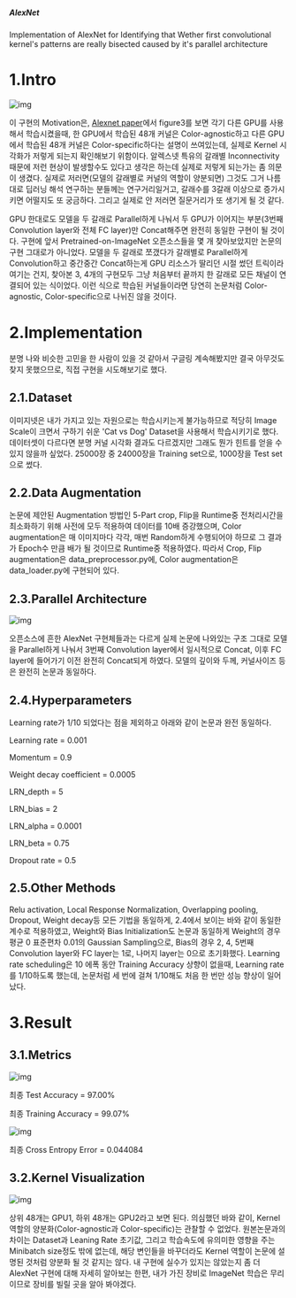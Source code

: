 ##### AlexNet
Implementation of AlexNet for Identifying that Wether first convolutional kernel's patterns are really bisected caused by it's parallel architecture

# 1.Intro
![img](./images/img.jpg)



이 구현의 Motivation은, [Alexnet paper](https://papers.nips.cc/paper/4824-imagenet-classification-with-deep-convolutional-neural-networks.pdf)에서 figure3를 보면 각기 다른 GPU를 사용해서 학습시켰을때, 한 GPU에서 학습된 48개 커널은 Color-agnostic하고 다른 GPU에서 학습된 48개 커널은 Color-specific하다는 설명이 쓰여있는데, 실제로 Kernel 시각화가 저렇게 되는지 확인해보기 위함이다. 알렉스넷 특유의 갈래별 Inconnectivity 때문에 저런 현상이 발생할수도 있다고 생각은 하는데 실제로 저렇게 되는가는 좀 의문이 생겼다. 실제로 저러면(모델의 갈래별로 커널의 역할이 양분되면) 그것도 그거 나름대로 딥러닝 해석 연구하는 분들께는 연구거리일거고, 갈래수를 3갈래 이상으로 증가시키면 어떨지도 또 궁금하다. 그리고 실제로 안 저러면 질문거리가 또 생기게 될 것 같다.


GPU 한대로도 모델을 두 갈래로 Parallel하게 나눠서 두 GPU가 이어지는 부분(3번째 Convolution layer와 전체 FC layer)만 Concat해주면 완전히 동일한 구현이 될 것이다. 
구현에 앞서 Pretrained-on-ImageNet 오픈소스들을 몇 개 찾아보았지만 논문의 구현 그대로가 아니었다. 모델을 두 갈래로 쪼갰다가 갈래별로 Parallel하게 Convolution하고 중간중간 Concat하는게 GPU 리소스가 딸리던 시절 썼던 트릭이라 여기는 건지, 찾아본 3, 4개의 구현모두 그냥 처음부터 끝까지 한 갈래로 모든 채널이 연결되어 있는 식이었다. 이런 식으로 학습된 커널들이라면 당연히 논문처럼 Color-agnostic, Color-specific으로 나뉘진 않을 것이다.



# 2.Implementation

분명 나와 비슷한 고민을 한 사람이 있을 것 같아서 구글링 계속해봤지만 결국 아무것도 찾지 못했으므로, 직접 구현을 시도해보기로 했다.

## 2.1.Dataset

이미지넷은 내가 가지고 있는 자원으로는 학습시키는게 불가능하므로 적당히 Image Scale이 크면서 구하기 쉬운 'Cat vs Dog' Dataset을 사용해서 학습시키기로 했다. 데이터셋이 다르다면 분명 커널 시각화 결과도 다르겠지만 그래도 뭔가 힌트를 얻을 수 있지 않을까 싶었다. 25000장 중 24000장을 Training set으로, 1000장을 Test set으로 썼다.

## 2.2.Data Augmentation

논문에 제안된 Augmentation 방법인 5-Part crop, Flip을 Runtime중 전처리시간을 최소화하기 위해 사전에 모두 적용하여 데이터를 10배 증강했으며, Color augmentation은 매 이미지마다 각각, 매번 Random하게 수행되어야 하므로 그 결과가 Epoch수 만큼 배가 될 것이므로 Runtime중 적용하였다.
따라서 Crop, Flip augmentation은 data_preprocessor.py에, Color augmentation은 data_loader.py에 구현되어 있다.

## 2.3.Parallel Architecture
![img](./images/img2.png)



오픈소스에 흔한 AlexNet 구현체들과는 다르게 실제 논문에 나와있는 구조 그대로 모델을 Parallel하게 나눠서 3번째 Convolution layer에서 일시적으로 Concat, 이후 FC layer에 들어가기 이전 완전히 Concat되게 하였다. 모델의 깊이와 두께, 커널사이즈 등은 완전히 논문과 동일하다.



## 2.4.Hyperparameters

Learning rate가 1/10 되었다는 점을 제외하고 아래와 같이 논문과 완전 동일하다.



Learning rate = 0.001



Momentum = 0.9



Weight decay coefficient = 0.0005



LRN_depth = 5



LRN_bias = 2



LRN_alpha = 0.0001



LRN_beta = 0.75



Dropout rate = 0.5



## 2.5.Other Methods

Relu activation, Local Response Normalization, Overlapping pooling, Dropout, Weight decay등 모든 기법을 동일하게, 2.4에서 보이는 바와 같이 동일한 계수로 적용하였고, Weight와 Bias Initialization도 논문과 동일하게 Weight의 경우 평균 0 표준편차 0.01의 Gaussian Sampling으로, Bias의 경우 2, 4, 5번째 Convolution layer와 FC layer는 1로, 나머지 layer는 0으로 초기화했다. Learning rate scheduling은 10 에폭 동안 Training Accuracy 상향이 없을때, Learning rate를 1/10하도록 했는데, 논문처럼 세 번에 걸쳐 1/10해도 처음 한 번만 성능 향상이 일어났다.



# 3.Result
## 3.1.Metrics
![img](./images/acc.png)



최종 Test Accuracy = 97.00%



최종 Training Accuracy = 99.07%


![img](./images/loss.png)



최종 Cross Entropy Error = 0.044084



## 3.2.Kernel Visualization
![img](./images/first_kernel_visualization.gif)



상위 48개는 GPU1, 하위 48개는 GPU2라고 보면 된다. 의심했던 바와 같이, Kernel 역할의 양분화(Color-agnostic과 Color-specific)는 관찰할 수 없었다. 원본논문과의 차이는 Dataset과 Leaning Rate 초기값, 그리고 학습속도에 유의미한 영향을 주는 Minibatch size정도 밖에 없는데, 해당 변인들을 바꾸더라도 Kernel 역할이 논문에 설명된 것처럼 양분화 될 것 같지는 않다. 내 구현에 실수가 있지는 않았는지 좀 더 AlexNet 구현에 대해 자세히 알아보는 한편, 내가 가진 장비로 ImageNet 학습은 무리이므로 장비를 빌릴 곳을 알아 봐야겠다.


